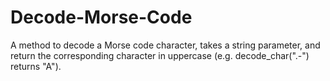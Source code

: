 # Decode-Morse-Code
A method to decode a Morse code character, takes a string parameter, and return the corresponding character in uppercase (e.g. decode_char(".-") returns "A").
